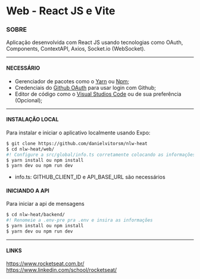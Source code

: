 # Web - React JS e Vite

### SOBRE
Aplicação desenvolvida com React JS usando tecnologias como OAuth, Components, ContextAPI, Axios, Socket.io (WebSocket).

----------------------------
#### NECESSÁRIO
* Gerenciador de pacotes como o [Yarn](https://classic.yarnpkg.com/en/docs/install/) ou [Npm](https://www.npmjs.com/get-npm);
* Credenciais do [Github OAuth](https://github.com/settings/developers) para usar login com Github;
* Editor de código como o [Visual Studios Code](https://code.visualstudio.com/) ou de sua preferência (Opcional);
----------------------------
#### INSTALAÇÃO LOCAL
Para instalar e iniciar o aplicativo localmente usando Expo:
``` bash
$ git clone https://github.com/danielvitorsm/nlw-heat
$ cd nlw-heat/web/
#! Configure a src/global/info.ts corretamente colocando as informações da api e github
$ yarn install ou npm install
$ yarn dev ou npm run dev
```
* info.ts: GITHUB_CLIENT_ID e API_BASE_URL são necessários
#### INICIANDO A API
Para iniciar a api de mensagens
``` bash
$ cd nlw-heat/backend/
#! Renomeie a .env-pre pra .env e insira as informações
$ yarn install ou npm install
$ yarn dev ou npm run dev
```
----------------------------
#### LINKS
https://www.rocketseat.com.br/
https://www.linkedin.com/school/rocketseat/